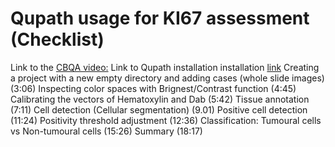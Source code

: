 # Qupath usage for KI67 assessment (Checklist)
Link to the [CBQA video:](https://youtu.be/Yemx9tIqRs0)
Link to Qupath installation installation [link](https://qupath.readthedocs.io/en/0.4/docs/intro/installation.html#installation)
Creating a project with a new empty directory and adding cases (whole slide images) (3:06)
Inspecting color spaces with Brignest/Contrast function (4:45)
Calibrating the vectors of Hematoxylin and Dab (5:42)
Tissue annotation (7:11)
Cell detection (Cellular segmentation) (9.01)
Positive cell detection (11:24)
Positivity threshold adjustment (12:36)
Classification: Tumoural cells vs Non-tumoural cells (15:26)
Summary (18:17)
